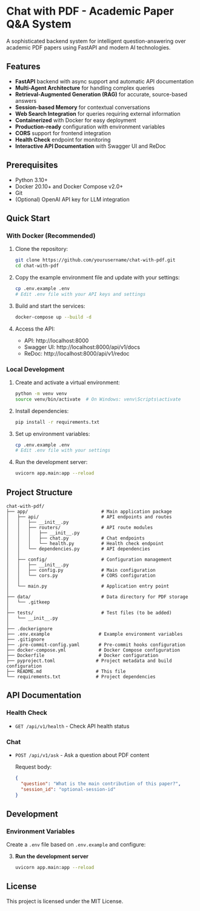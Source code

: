 # Chat with PDF - Academic Paper Q&A System

A sophisticated backend system for intelligent question-answering over academic PDF papers using FastAPI and modern AI technologies.

## Features

- **FastAPI** backend with async support and automatic API documentation
- **Multi-Agent Architecture** for handling complex queries
- **Retrieval-Augmented Generation (RAG)** for accurate, source-based answers
- **Session-based Memory** for contextual conversations
- **Web Search Integration** for queries requiring external information
- **Containerized** with Docker for easy deployment
- **Production-ready** configuration with environment variables
- **CORS** support for frontend integration
- **Health Check** endpoint for monitoring
- **Interactive API Documentation** with Swagger UI and ReDoc

## Prerequisites

- Python 3.10+
- Docker 20.10+ and Docker Compose v2.0+
- Git
- (Optional) OpenAI API key for LLM integration

## Quick Start

### With Docker (Recommended)

1. Clone the repository:

   ```bash
   git clone https://github.com/yourusername/chat-with-pdf.git
   cd chat-with-pdf
   ```

2. Copy the example environment file and update with your settings:

   ```bash
   cp .env.example .env
   # Edit .env file with your API keys and settings
   ```

3. Build and start the services:

   ```bash
   docker-compose up --build -d
   ```

4. Access the API:

   - API: http://localhost:8000
   - Swagger UI: http://localhost:8000/api/v1/docs
   - ReDoc: http://localhost:8000/api/v1/redoc

### Local Development

1. Create and activate a virtual environment:

   ```bash
   python -m venv venv
   source venv/bin/activate  # On Windows: venv\Scripts\activate
   ```

2. Install dependencies:

   ```bash
   pip install -r requirements.txt
   ```

3. Set up environment variables:

   ```bash
   cp .env.example .env
   # Edit .env file with your settings
   ```

4. Run the development server:

   ```bash
   uvicorn app.main:app --reload
   ```

## Project Structure

```text
chat-with-pdf/
├── app/                           # Main application package
│   ├── api/                       # API endpoints and routes
│   │   ├── __init__.py
│   │   ├── routers/               # API route modules
│   │   │   ├── __init__.py
│   │   │   ├── chat.py            # Chat endpoints
│   │   │   └── health.py          # Health check endpoint
│   │   └── dependencies.py        # API dependencies
│   │
│   ├── config/                    # Configuration management
│   │   ├── __init__.py
│   │   ├── config.py              # Main configuration
│   │   └── cors.py                # CORS configuration
│   │
│   └── main.py                    # Application entry point
│
├── data/                          # Data directory for PDF storage
│   └── .gitkeep
│
├── tests/                         # Test files (to be added)
│   └── __init__.py
│
├── .dockerignore
├── .env.example                  # Example environment variables
├── .gitignore
├── .pre-commit-config.yaml       # Pre-commit hooks configuration
├── docker-compose.yml            # Docker Compose configuration
├── Dockerfile                    # Docker configuration
├── pyproject.toml               # Project metadata and build configuration
├── README.md                    # This file
└── requirements.txt             # Project dependencies
```

## API Documentation

### Health Check
- `GET /api/v1/health` - Check API health status

### Chat

- `POST /api/v1/ask` - Ask a question about PDF content

  Request body:

  ```json
  {
    "question": "What is the main contribution of this paper?",
    "session_id": "optional-session-id"
  }
  ```

## Development

### Environment Variables

Create a `.env` file based on `.env.example` and configure:

3. **Run the development server**
   ```bash
   uvicorn app.main:app --reload
   ```

## License

This project is licensed under the MIT License.
